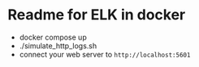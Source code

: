 # Readme for ELK in docker

* docker compose up
* ./simulate_http_logs.sh
* connect your web server to `http://localhost:5601`
